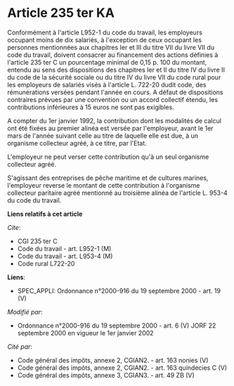 # Article 235 ter KA

Conformément à l'article L952-1 du code du travail, les employeurs occupant moins de dix salariés, à l'exception de ceux
occupant les personnes mentionnées aux chapitres Ier et III du titre VII du livre VII du code du travail, doivent consacrer
au financement des actions définies à l'article 235 ter C un pourcentage minimal de 0,15 p. 100 du montant, entendu au sens
des dispositions des chapitres Ier et II du titre IV du livre II du code de la sécurité sociale ou du titre IV du livre VII
du code rural pour les employeurs de salariés visés à l'article L. 722-20 dudit code, des rémunérations versées pendant
l'année en cours. A défaut de dispositions contraires prévues par une convention ou un accord collectif étendu, les
contributions inférieures à 15 euros ne sont pas exigibles.

A compter du 1er janvier 1992, la contribution dont les modalités de calcul ont été fixées au premier alinéa est versée par
l'employeur, avant le 1er mars de l'année suivant celle au titre de laquelle elle est due, à un organisme collecteur agréé, à
ce titre, par l'Etat.

L'employeur ne peut verser cette contribution qu'à un seul organisme collecteur agréé.

S'agissant des entreprises de pêche maritime et de cultures marines, l'employeur reverse le montant de cette contribution à
l'organisme collecteur paritaire agréé mentionné au troisième alinéa de l'article L. 953-4 du code du travail.

**Liens relatifs à cet article**

_Cite_:

  - CGI 235 ter C
  - Code du travail - art. L952-1 (M)
  - Code du travail - art. L953-4 (M)
  - Code rural L722-20

**Liens**:

  - SPEC_APPLI: Ordonnance n°2000-916 du 19 septembre 2000 - art. 19 (V)

_Modifié par_:

  - Ordonnance n°2000-916 du 19 septembre 2000 - art. 6 (V) JORF 22 septembre 2000 en vigueur le 1er janvier 2002

_Cité par_:

  - Code général des impôts, annexe 2, CGIAN2. - art. 163 nonies (V)
  - Code général des impôts, annexe 2, CGIAN2. - art. 163 quindecies C (V)
  - Code général des impôts, annexe 3, CGIAN3. - art. 49 ZB (V)
